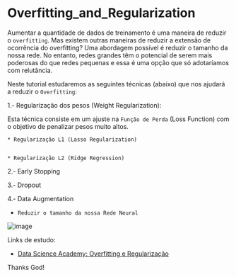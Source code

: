 # Overfitting_and_Regularization

Aumentar a quantidade de dados de treinamento é uma maneira de reduzir o `overfitting`. Mas existem outras maneiras de reduzir a extensão de ocorrência do overfitting? Uma abordagem possível é reduzir o tamanho da nossa rede. No entanto, redes grandes têm o potencial de serem mais poderosas do que redes pequenas e essa é uma opção que só adotaríamos com relutância. 


Neste tutorial estudaremos as seguintes técnicas (abaixo) que nos ajudará a reduzir o `Overfitting`:


1.- Regularização dos pesos (Weight Regularization):

Esta técnica consiste em um ajuste na `Função de Perda` (Loss Function) com o objetivo de penalizar pesos muito altos.

    * Regularização L1 (Lasso Regularization)


    * Regularização L2 (Ridge Regression)

2.- Early Stopping

3.- Dropout

4.- Data Augmentation

* `Reduzir o tamanho da nossa Rede Neural` 

![image](https://user-images.githubusercontent.com/69597971/183274556-35d12d0b-a7c1-4965-b8ed-6da659543d13.png)










Links de estudo:

* [Data Science Academy: Overfitting e Regularização](https://www.deeplearningbook.com.br/overfitting-e-regularizacao-parte-2/)




Thanks God!


